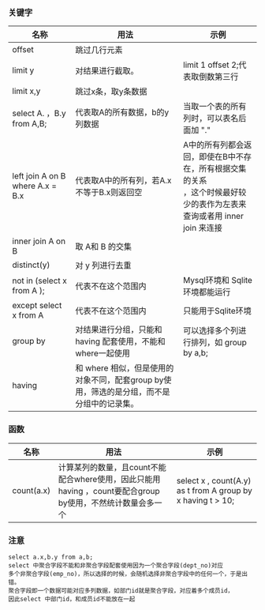### 关键字

| 名称                             | 用法                                                         | 示例                                                         |
| -------------------------------- | ------------------------------------------------------------ | ------------------------------------------------------------ |
| offset                           | 跳过几行元素                                                 |                                                              |
| limit y                          | 对结果进行截取。                                             | limit 1 offset 2;代表取倒数第三行                            |
| limit x,y                        | 跳过x条，取y条数据                                           |                                                              |
| select A. ，B.y from A,B;        | 代表取A的所有数据，b的y列数据                                | 当取一个表的所有列时，可以表名后面加 "."                     |
| left join A on B where A.x = B.x | 代表取A中的所有列，若A.x 不等于B.x则返回空                   | A中的所有列都会返回，即使在B中不存在，所有根据交集的关系<br />，这个时候最好较少的表作为左表来查询或者用 inner join 来连接 |
| inner join A on B                | 取 A和 B 的交集                                              |                                                              |
| distinct(y)                      | 对 y 列进行去重                                              |                                                              |
| not in (select x from A );       | 代表不在这个范围内                                           | Mysql环境和 Sqlite 环境都能运行                              |
| except select x from A           | 代表不在这个范围内                                           | 只能用于Sqlite环境                                           |
| group by                         | 对结果进行分组，只能和having 配套使用，不能和 where一起使用  | 可以选择多个列进行排列，如 group by a,b;                     |
| having                           | 和 where 相似，但是使用的对象不同，配套group by使用，筛选的是分组，而不是分组中的记录集。 

### 函数

| 名称       | 用法                                                         | 示例                                                        |
| ---------- | ------------------------------------------------------------ | ----------------------------------------------------------- |
| count(a.x) | 计算某列的数量，且count不能配合where使用，因此只能用having ，count要配合group by使用，不然统计数量会多一个 | select x , count(A.y) as t from A group by x having t > 10; |

### 注意

```mssql
select a.x,b.y from a,b;
select 中聚合字段不能和非聚合字段配套使用因为一个聚合字段(dept_no)对应
多个非聚合字段(emp_no)，所以选择的时候，会随机选择非聚合字段中的任何一个，于是出错。
聚合字段即一个数据可能对应多列数据，如部门id就是聚合字段，对应着多个成员id，
因此select 中部门id，和成员id不能放在一起
```

